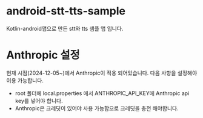 # android-stt-tts-sample

Kotlin-android앱으로 만든 stt와 tts 샘플 앱 입니다.


# Anthropic 설정
현재 시점(2024-12-05~)에서 Anthropic이 적용 되어있습니다.
다음 사항을 설정해야 이용 가능합니다.
- root 폴더에 local.properties 에서 ANTHROPIC_API_KEY에 Anthropic api key를 넣어야 합니다.
- Anthropic은 크레딧이 있어야 사용 가능함으로 크레딧을 충전 해야합니다.